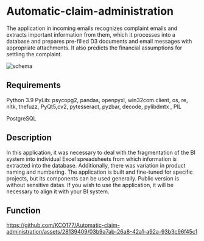 # Automatic-claim-administration
The application in incoming emails recognizes complaint emails and extracts important information from them, which it processes into a database and prepares pre-filled D3 documents and email messages with appropriate attachments. It also predicts the financial assumptions for settling the complaint. 

![schema](https://github.com/KCO177/Automatic-claim-administration/assets/28139409/114a6fee-04f1-4a23-af3c-02d21d7ee800)

## Requirements
Python 3.9
PyLib: psycopg2, pandas, openpyxl, win32com.client, os, re, nltk, thefuzz, PyQt5,cv2, pytesseract, pyzbar, decode, pylibdmtx , PIL

PostgreSQL

## Description
In this application, it was necessary to deal with the fragmentation of the BI system into individual Excel spreadsheets from which information is extracted into the database. Additionally, there was variation in product naming and numbering. The application is built and fine-tuned for specific projects, but its components can be used generally. Public version is without sensitive datas. If you wish to use the application, it will be necessary to align it with your BI system.

## Function

https://github.com/KCO177/Automatic-claim-administration/assets/28139409/03b9a7ab-26a8-42a1-a92a-93b3c96f45c1


